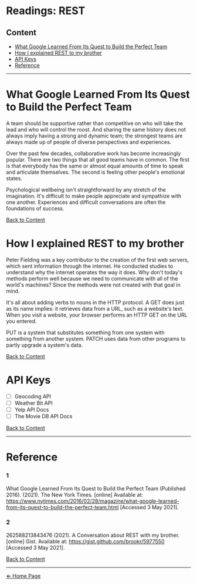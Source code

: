 # Readings: REST

## Content

- [What Google Learned From Its Quest to Build the Perfect Team](#what-google-learned-from-its-quest-to-build-the-perfect-team)
- [How I explained REST to my brother](#how-i-explained-rest-to-my-brother)
- [API Keys](#api-keys)
- [Reference](#reference)

***

# What Google Learned From Its Quest to Build the Perfect Team

A team should be supportive rather than competitive on who will take the lead and who will control the roost. And sharing the same history does not always imply having a strong and dynamic team; the strongest teams are always made up of people of diverse perspectives and experiences.

Over the past few decades, collaborative work has become increasingly popular. There are two things that all good teams have in common. The first is that everybody has the same or almost equal amounts of time to speak and articulate themselves. The second is feeling other people's emotional states.

Psychological wellbeing isn't straightforward by any stretch of the imagination. It's difficult to make people appreciate and sympathize with one another. Experiences and difficult conversations are often the foundations of success.

[Back to Content](#content)

# How I explained REST to my brother

Peter Fielding was a key contributor to the creation of the first web servers, which sent information through the internet. He conducted studies to understand why the internet operates the way it does. Why don't today's methods perform well because we need to communicate with all of the world's machines? Since the methods were not created with that goal in mind.

It's all about adding verbs to nouns in the HTTP protocol. A GET does just as its name implies: it retrieves data from a URL, such as a website's text. When you visit a website, your browser performs an HTTP GET on the URL you entered.

PUT is a system that substitutes something from one system with something from another system. PATCH uses data from other programs to partly upgrade a system's data.

[Back to Content](#content)

# API Keys

- [ ] Geocoding API
- [ ] Weather Bit API
- [ ] Yelp API Docs
- [ ] The Movie DB API Docs

[Back to Content](#content)

***

# Reference

### 1
What Google Learned From Its Quest to Build the Perfect Team (Published 2016). (2021). The New York Times. [online] Available at: https://www.nytimes.com/2016/02/28/magazine/what-google-learned-from-its-quest-to-build-the-perfect-team.html [Accessed 3 May 2021].

### 2
262588213843476 (2021). A Conversation about REST with my brother. [online] Gist. Available at: https://gist.github.com/brookr/5977550 [Accessed 3 May 2021].

[Back to Content](#content)

***

[⇐ Home Page](../../README.md)
